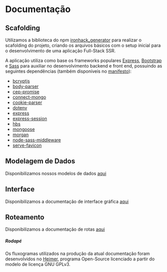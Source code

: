 # Documentação

## Scafolding

Utilizamos a biblioteca do npm [ironhack_generator](https://www.npmjs.com/package/ironhack_generator) para realizar o scafolding do projeto,
criando os arquivos básicos com o setup inicial para o desenvolvimento de uma aplicação
Full-Stack SSR.

A aplicação utiliza como base os frameworks populares [Express](https://www.npmjs.com/package/express), [Bootstrap](https://getbootstrap.com) 
e [Sass](https://sass-lang.com) para auxiliar no desenvolvimento backend e front end, possuindo as seguintes dependências (também disponíveis
no [manifesto](../package.json)):

- [bcryptjs](https://www.npmjs.com/package/bcryptjs)
- [body-parser](https://www.npmjs.com/package/body-parser)
- [cep-promise](https://www.npmjs.com/package/cep-promise)
- [connect-mongo](https://www.npmjs.com/package/connect-mongo)
- [cookie-parser](https://www.npmjs.com/package/cookie-parser)
- [dotenv](https://www.npmjs.com/package/dotenv)
- [express](https://www.npmjs.com/package/express)
- [express-session](https://www.npmjs.com/package/express-session)
- [hbs](https://www.npmjs.com/package/hbs)
- [mongoose](https://www.npmjs.com/package/mongoose)
- [morgan](https://www.npmjs.com/package/morgan)
- [node-sass-middleware](https://www.npmjs.com/package/node-sass-middleware)
- [serve-favicon](https://www.npmjs.com/package/serve-favicon)

## Modelagem de Dados

Disponibilizamos nossos modelos de dados [aqui](modelagem.md)

## Interface

Disponibilizamos a documentação de interface gráfica [aqui](ui.md)

## Roteamento

Disponibilizamos a documentação de rotas [aqui](rotas.md)

##### Rodapé

Os fluxogramas utilizados na produção da atual documentação foram desenvolvidos no
[Heimer](https://github.com/juzzlin/Heimer), programa Open-Source licenciado a partir do
modelo de licença GNU GPLv3.